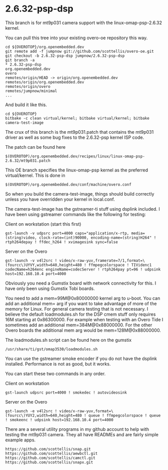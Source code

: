   2.6.32-psp-dsp
=======

This branch is for mt9p031 camera support with the linux-omap-psp-2.6.32 kernel.

You can pull this tree into your existing overo-oe repository this way.

	cd ${OVEROTOP}/org.openembedded.dev
	git remote add -f jumpnow git://github.com/scottellis/overo-oe.git
	git checkout -b 2.6.32-psp-dsp jumpnow/2.6.32-psp-dsp
	git branch -a
	* 2.6.32-psp-dsp
	org.openembedded.dev
	overo
	remotes/origin/HEAD -> origin/org.openembedded.dev
	remotes/origin/org.openembedded.dev
	remotes/origin/overo
	remotes/jumpnow/minimal
	...


And build it like this.

	cd ${OVEROTOP}
	bitbake -c clean virtual/kernel; bitbake virtual/kernel; bitbake camera-test-image


The crux of this branch is the mt9p031.patch that contains the mt9p031 driver as well as 
some bug fixes to the 2.6.32-psp kernel ISP code.

The patch can be found here

	$(OVEROTOP)/org.openembedded.dev/recipes/linux/linux-omap-psp-2.6.32/mt9p031.patch


This OE branch specifies the linux-omap-psp kernel as the preferred virtual/kernel. This
is done in 

	$(OVEROTOP)/org.openembedded.dev/conf/machine/overo.conf

So when you build the camera-test-image, things should build correctly unless you have
overridden your kernel in local.conf. 


The camera-test-image has the gstreamer-ti stuff using dsplink included. I have been
using gstreamer commands like the following for testing:

Client on workstation (start this first)

	gst-launch -v udpsrc port=4000 caps="application/x-rtp, media=(string)video, clock-rate=(int)90000, encoding-name=(string)H264" ! rtph264depay ! ffdec_h264 ! xvimagesink sync=false


Server on the Overo

	gst-launch -v v4l2src ! video/x-raw-yuv,framerate=7/1,format=\(fourcc\)UYVY,width=640,height=480 ! ffmpegcolorspace ! TIVidenc1 codecName=h264enc engineName=codecServer ! rtph264pay pt=96 ! udpsink host=192.168.10.4 port=4000


Obviously you need a Gumstix board with network connectivity for this. I have only been using
Gumstix Tobi boards.

You need to add a mem=99M@0x80000000 kernel arg to u-boot. You can add an additional mem= arg if
you want to take advantage of more of the memory for Linux. For general camera testing that is not
necessary. I believe the default loadmodules.sh for the DSP cmem stuff only requires 16M starting 
at 0x86300000. For example when testing with an Overo Tide I sometimes add an additional 
mem=384M@0x88000000. For the other Overo boards the additional mem arg would be mem=128M@0x88000000.

The loadmodules.sh script can be found here on the gumstix

	/usr/share/ti/gst/omap3530/loadmodules.sh


You can use the gstreamer smoke encoder if you do not have the dsplink installed. Performance
is not as good, but it works. 

You can start these two commands in any order.

Client on workstation

	gst-launch udpsrc port=4000 ! smokedec ! autovideosink

Server on the Overo

	gst-launch -e v4l2src ! video/x-raw-yuv,format=\(fourcc\)YUY2,width=640,height=480 ! queue ! ffmpegcolorspace ! queue ! smokeenc ! udpsink host=192.168.10.4 port=4000


There are a several utility programs in my github account to help with testing the
mt9p031 camera. They all have READMEs and are fairly simple example apps.

	https://github.com/scottellis/snap.git
	https://github.com/scottellis/aewbctl.git
	https://github.com/scottellis/camctl.git
	https://github.com/scottellis/snapx.git

